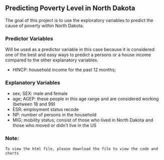 ## Predicting Poverty Level in North Dakota
The goal of this project is to use the exploratory variables to predict the cause of poverty within North Dakota.

### Predictor Variables 
Will be used as a predictor variable in this case because it is considered one of the best and easy ways to predict a persons or a house income compared to the other explanatory variables.
- HINCP: household income for the past 12 months;

### Explanatory Variables
- sex; SEX: male and female
- age; AGEP: these people in this age range and are considered working (between 18 and 99)
- ESR: employment status recode
- NP: number of persons in the household
- MIG; mobility status; consist of those who lived in North Dakota and those who moved or didn't live in the US
 

 ### Note:
 `To view the html file, please download the file to view the code and charts`
